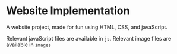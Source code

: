 # Website Implementation
 A website project, made for fun using HTML, CSS, and javaScript.
 
 Relevant javaScript files are available in `js`.
 Relevant image files are available in `images`
 
 

